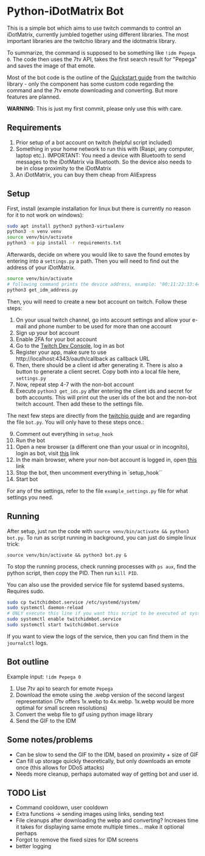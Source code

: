 # Python-iDotMatrix Bot

This is a simple bot which aims to use twitch commands to control an iDotMatrix, currently jumbled together using different libraries. The most important libraries are the twitchio library and the idotmatrix library. 

To summarize, the command is supposed to be something like `!idm Pepega 0`. The code then uses the 7tv API, takes the first search result for "Pepega" and saves the image of that emote.

Most of the bot code is the outline of the [Quickstart guide](https://twitchio.dev/en/latest/getting-started/quickstart.html) from the twitchio library - only the component has some custom code regarding the command and the 7tv emote downloading and converting. But more features are planned. 

**WARNING**: This is just my first commit, please only use this with care.

## Requirements

1. Prior setup of a bot account on twitch (helpful script included)
2. Something in your home network to run this with (Raspi, any computer, laptop etc.). IMPORTANT: You need a device with Bluetooth to send messages to the iDotMatrix via Bluetooth. So the device also needs to be in close proximity to the iDotMatrix
3. An iDotMatrix, you can buy them cheap from AliExpress

## Setup 

First, install (example installation for linux but there is currently no reason for it to not work on windows):
```bash
sudo apt install python3 python3-virtualenv
python3 -m venv venv
source venv/bin/activate
python3 -m pip install -r requirements.txt
```

Afterwards, decide on where you would like to save the found emotes by entering into a `settings.py` a path. Then you will need to find out the address of your iDotMatrix. 

```bash
source venv/bin/activate
# following command prints the device address, example: "00:11:22:33:44". 
python3 get_idm_address.py
```

Then, you will need to create a new bot account on twitch. Follow these steps:
1. On your usual twitch channel, go into account settings and allow your e-mail and phone number to be used for more than one account
2. Sign up your bot account
3. Enable 2FA for your bot account
4. Go to the [Twitch Dev Console](https://dev.twitch.tv/console), log in as bot
5. Register your app, make sure to use http://localhost:4343/oauth/callback as callback URL
6. Then, there should be a client id after generating it. There is also a button to generate a client secret. Copy both into a local file here, `settings.py`
7. Now, repeat step 4-7 with the non-bot account
8. Execute `python3 get_ids.py` after entering the client ids and secret for both accounts. This will print out the user ids of the bot and the non-bot twitch account. Then add these to the settings file.

The next few steps are directly from the [twitchio guide](https://twitchio.dev/en/latest/getting-started/quickstart.html) and are regarding the file `bot.py`. You will only have to these steps once.: 

9. Comment out everything in `setup_hook`
10. Run the bot
11. Open a new browser (a different one than your usual or in incognito), login as bot, visit [this](http://localhost:4343/oauth?scopes=user:read:chat%20user:write:chat%20user:bot) link
12. In the main browser, where your non-bot account is logged in, open [this](http://localhost:4343/oauth?scopes=channel:bot) link
13. Stop the bot, then uncomment everything in `setup_hook``
14. Start bot 

For any of the settings, refer to the file `example_settings.py` file for what settings you need.

## Running

After setup, just run the code with `source venv/bin/activate && python3 bot.py`. To run as script running in background, you can just do simple linux trick:

`source venv/bin/activate && python3 bot.py &`

To stop the running process, check running processes with `ps aux`, find the python script, then copy the PID. Then run `kill PID`.

You can also use the provided service file for systemd based systems. Requires sudo.
```bash
sudo cp twitchidmbot.service /etc/systemd/system/
sudo systemctl daemon-reload
# ONLY execute this line if you want this script to be executed at system startup! Beware that running a bot in the background may have unwanted effects
sudo systemctl enable twitchidmbot.service
sudo systemctl start twitchidmbot.service
```
If you want to view the logs of the service, then you can find them in the `journalctl` logs.

## Bot outline

Example input: `!idm Pepega 0`

1. Use 7tv api to search for emote `Pepega`
2. Download the emote using the .webp version of the second largest representation (7tv offers 1x.webp to 4x.webp. 1x.webp would be more optimal for small screen resolutions)
3. Convert the webp file to gif using python image library
4. Send the GIF to the IDM

## Some notes/problems

- Can be slow to send the GIF to the IDM, based on proximity + size of GIF
- Can fill up storage quickly theoretically, but only downloads an emote once (this allows for DDoS attacks)
- Needs more cleanup, perhaps automated way of getting bot and user id. 

## TODO List

- Command cooldown, user cooldown
- Extra functions -> sending images using links, sending text
- File cleanups after downloading the webp and converting? Increaes time it takes for displaying same emote multiple times... make it optional perhaps
- Forgot to remove the fixed sizes for IDM screens
- better logging